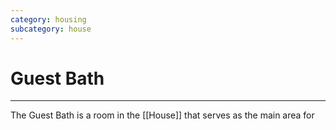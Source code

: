 ```yaml
---
category: housing
subcategory: house
---
```


# Guest Bath
---
The Guest Bath is a room in the [[House]] that serves as the main area for 